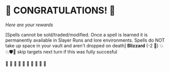 # :sparkler: CONGRATULATIONS! :sparkler: 
*Here are your rewards*

[Spells cannot be sold/traded/modified. Once a spell is learned it is permanently available in Slayer Runs and lore environments. Spells do NOT take up space in your vault and aren't dropped on death]
**Blizzard** (-2 :large_blue_diamond:) :boom::boom::shield::twisted_rightwards_arrows: skip targets next turn if this was fully succesful

:sparkler: :sparkler: :sparkler: :sparkler: :sparkler: :sparkler: :sparkler: :sparkler: :sparkler: :sparkler: 
